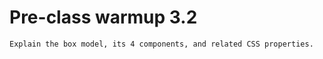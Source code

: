 # Pre-class warmup 3.2

```
Explain the box model, its 4 components, and related CSS properties.
```
